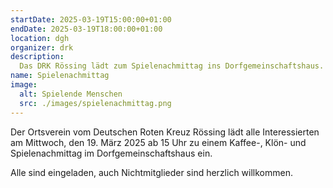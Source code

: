 ```yaml
---
startDate: 2025-03-19T15:00:00+01:00
endDate: 2025-03-19T18:00:00+01:00
location: dgh
organizer: drk
description:
  Das DRK Rössing lädt zum Spielenachmittag ins Dorfgemeinschaftshaus.
name: Spielenachmittag
image:
  alt: Spielende Menschen
  src: ./images/spielenachmittag.png
---
```


Der Ortsverein vom Deutschen Roten Kreuz Rössing lädt alle Interessierten am
Mittwoch, den 19. März 2025 ab 15 Uhr zu einem Kaffee-, Klön- und
Spielenachmittag im Dorfgemeinschaftshaus ein.

Alle sind eingeladen, auch Nichtmitglieder sind herzlich willkommen.
